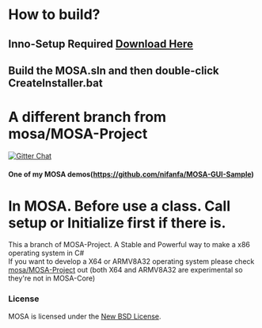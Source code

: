 # How to build?
## Inno-Setup Required [Download Here](https://jrsoftware.org/download.php/is.exe)
## Build the MOSA.sln and then double-click CreateInstaller.bat

# A different branch from mosa/MOSA-Project

[![Gitter Chat][gitter-image]][gitter-chat]

[gitter-image]: https://img.shields.io/badge/gitter-join%20chat%20-blue.svg
[gitter2-image]: https://badges.gitter.im/Join%20Chat.svg
[gitter-chat]: https://gitter.im/mosa/MOSA-Project

#### One of my MOSA demos(https://github.com/nifanfa/MOSA-GUI-Sample)

# In MOSA. Before use a class. Call setup or Initialize first if there is.

This a branch of MOSA-Project. A Stable and Powerful way to make a x86 operating system in C#  
If you want to develop a X64 or ARMV8A32 operating system please check [mosa/MOSA-Project](https://github.com/mosa/MOSA-Project) out (both X64 and ARMV8A32 are experimental so they're not in MOSA-Core)

### License

MOSA is licensed under the [New BSD License](http://en.wikipedia.org/wiki/New_BSD).

